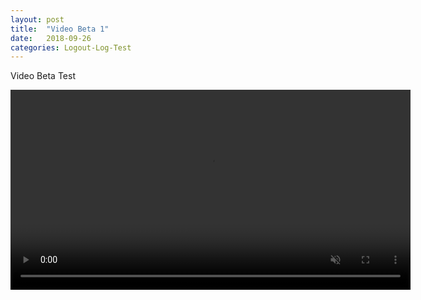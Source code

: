 ```yaml
---
layout: post
title:  "Video Beta 1"
date:   2018-09-26
categories: Logout-Log-Test
---
```


Video Beta Test

<!-- <video id="my-video" class="video-js" controlspreload="auto" width="640" height="264" data-setup="{}"> -->
<video muted autoplay controls loop width="640" height="320">
    <source src="../../../../LogFile/Test.mp4" type='video/mp4'>
    <!-- <p class="vjs-no-js">
        To view this video please enable JavaScript, and consider upgrading to a web browser that
        <a href="https://videojs.com/html5-video-support/" target="_blank">supports HTML5 video</a>
    </p> -->
</video>
<!-- <script src="https://vjs.zencdn.net/7.1.0/video.js"></script> -->